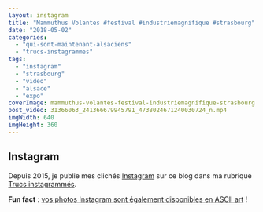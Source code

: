 ```yaml
---
layout: instagram
title: "Mammuthus Volantes #festival #industriemagnifique #strasbourg"
date: "2018-05-02"
categories: 
  - "qui-sont-maintenant-alsaciens"
  - "trucs-instagrammes"
tags: 
  - "instagram"
  - "strasbourg"
  - "video"
  - "alsace"
  - "expo"
coverImage: mammuthus-volantes-festival-industriemagnifique-strasbourg.jpg
post_video: 31366063_241366679945791_4738024671240030724_n.mp4
imgWidth: 640
imgHeight: 360
---
```


## Instagram

Depuis 2015, je publie mes clichés [Instagram](https://www.instagram.com/zemoko/) sur ce blog dans ma rubrique [Trucs instagrammés](/category/trucs-pris-en-photos/trucs-instagrammes/).

**Fun fact** : [vos photos Instagram sont également disponibles en ASCII art](/2016/01/le-saviez-tu-instagram-en-ascii-art/) !
